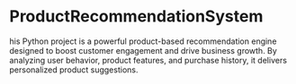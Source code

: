 # ProductRecommendationSystem
his Python project is a powerful product-based recommendation engine designed to boost customer engagement and drive business growth. By analyzing user behavior, product features, and purchase history, it delivers personalized product suggestions. 
